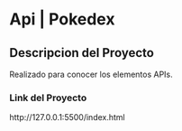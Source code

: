 # Api | Pokedex

<h2>Descripcion del Proyecto</h2>
Realizado para conocer los elementos APIs.


<h3>Link del Proyecto</h3>
http://127.0.0.1:5500/index.html
